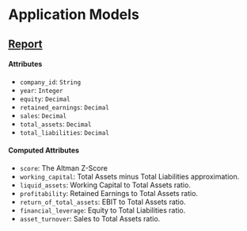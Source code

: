 # Application Models

## [Report](./report.py)

#### Attributes

- `company_id`: `String`
- `year`: `Integer`
- `equity`: `Decimal`
- `retained_earnings`: `Decimal`
- `sales`: `Decimal`
- `total_assets`: `Decimal`
- `total_liabilities`: `Decimal`

#### Computed Attributes

- `score`: The Altman Z-Score
- `working_capital`: Total Assets minus Total Liabilities approximation.
- `liquid_assets`: Working Capital to Total Assets ratio.
- `profitability`: Retained Earnings to Total Assets ratio.
- `return_of_total_assets`:  EBIT to Total Assets ratio.
- `financial_leverage`: Equity to Total Liabilities ratio.
- `asset_turnover`: Sales to Total Assets ratio.
